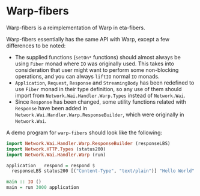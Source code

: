# Warp-fibers

Warp-fibers is a reimplementation of Warp in eta-fibers.

Warp-fibers essentially has the same API with Warp, except a few differences to be noted:

- The supplied functions (`setOn*` functions) should almost always be using `Fiber` monad where `IO` was originally used. This takes into consideration that user might want to perform some non-blocking operations, and you can always `liftIO` normal `IO` monads.
- `Application`, `Request`, `Response` and `StreamingBody` has been redefined to use `Fiber` monad in their type definition, so any use of them should import from `Network.Wai.Handler.Warp.Types` instead of `Network.Wai`.
- Since `Response` has been changed, some utility functions related with `Response` have been added in `Network.Wai.Handler.Warp.ResponseBuilder`, which were originally in `Network.Wai`.

A demo program for `warp-fibers` should look like the following:

```haskell
import Network.Wai.Handler.Warp.ResponseBuilder (responseLBS)
import Network.HTTP.Types (status200)
import Network.Wai.Handler.Warp (run)

application _ respond = respond $
  responseLBS status200 [("Content-Type", "text/plain")] "Hello World"

main :: IO ()
main = run 3000 application
```
